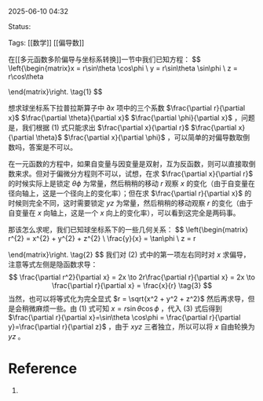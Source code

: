 2025-06-10  04:32

Status:

Tags: [[数学]] [[偏导数]]

在[[多元函数多阶偏导与坐标系转换]]一节中我们已知方程：
$$
\left\{\begin{matrix}x = r\sin\theta \cos\phi
 \\ y = r\sin\theta \sin\phi
 \\ z = r\cos\theta

\end{matrix}\right. \tag{1}
$$

想求球坐标系下拉普拉斯算子中 $\partial x$ 项中的三个系数 $\frac{\partial r}{\partial x}$ $\frac{\partial \theta}{\partial x}$ $\frac{\partial \phi}{\partial x}$ ，问题是，我们根据 $(1)$ 式只能求出 $\frac{\partial x}{\partial r}$ $\frac{\partial x}{\partial \theta}$ $\frac{\partial x}{\partial \phi}$  ，可以简单的对偏导数取倒数吗，答案是不可以。

在一元函数的方程中，如果自变量与因变量是双射，互为反函数，则可以直接取倒数来求。但对于偏微分方程则不可以，试想，在求 $\frac{\partial x}{\partial r}$ 的时候实际上是锁定 $\theta \phi$ 为常量，然后稍稍的移动 $r$ 观察 $x$ 的变化（由于自变量在径向轴上，这是一个径向上的变化率）；但在求 $\frac{\partial r}{\partial x}$ 的时候则完全不同，这时需要锁定 $yz$ 为常量，然后稍稍的移动观察 $r$ 的变化（由于自变量在 $x$ 向轴上，这是一个 $x$ 向上的变化率），可以看到这完全是两码事。

那该怎么求呢，我们已知球坐标系下的一些几何关系：
$$
\left\{\begin{matrix} r^{2} = x^{2} + y^{2} + z^{2}
 \\ \frac{y}{x} = \tan\phi
 \\ z = r

\end{matrix}\right. \tag{2}
$$
我们对 $(2)$ 式中的第一项左右同时对 $x$ 求偏导，注意等式左侧是隐函数求导：
$$
\frac{\partial r^2}{\partial x} = 2x \to 2r\frac{\partial r}{\partial x} = 2x \to \frac{\partial r}{\partial x} = \frac{x}{r} \tag{3}
$$
当然，也可以将等式化为完全显式 $r = \sqrt{x^2 + y^2 + z^2}$ 然后再求导，但是会稍微麻烦一些。由 $(1)$ 式可知 $x=r\sin\theta \cos\phi$ ，代入 $(3)$ 式后得到 $\frac{\partial r}{\partial x}=\sin\theta \cos\phi = \frac{\partial r}{\partial y}=\frac{\partial r}{\partial z}$ ，由于 $xyz$ 三者独立，所以可以将 $x$ 自由轮换为 $yz$ 。
# Reference

1. 